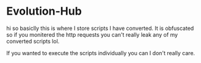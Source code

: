 # Evolution-Hub
hi so basiclly this is where I store scripts I have converted. It is obfuscated so if you monitered the http requests you can't really leak any of my converted scripts lol.

If you wanted to execute the scripts individually you can I don't really care.
